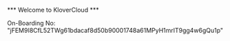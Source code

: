 *** Welcome to KloverCloud ***

On-Boarding No: &#34;jFEM9I8CfL52TWg61bdacaf8d50b90001748a61MPyH1mrlT9gg4w6gQu1p&#34;
